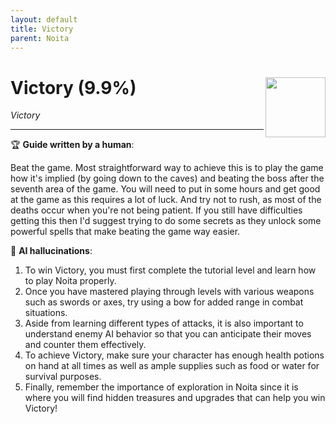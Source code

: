 ```yaml
---
layout: default
title: Victory
parent: Noita
---
```


# Victory (9.9%) <img align="right" src="https://cdn.cloudflare.steamstatic.com/steamcommunity/public/images/apps/881100/0ce1e76c000037efd33d90d20bfa1b8c373b2e3a.jpg" width="96" height="96">

_Victory_

***

:trophy: **Guide written by a human**:

Beat the game. Most straightforward way to achieve this is to play the game how it's implied (by going down to the caves) and beating the boss after the seventh area of the game. You will need to put in some hours and get good at the game as this requires a lot of luck. And try not to rush, as most of the deaths occur when you're not being patient.
If you still have difficulties getting this then I'd suggest trying to do some secrets as they unlock some powerful spells that make beating the game way easier.

:robot: **AI hallucinations**:

1) To win Victory, you must first complete the tutorial level and learn how to play Noita properly. 
2) Once you have mastered playing through levels with various weapons such as swords or axes, try using a bow for added range in combat situations.
3) Aside from learning different types of attacks, it is also important to understand enemy AI behavior so that you can anticipate their moves and counter them effectively.
4) To achieve Victory, make sure your character has enough health potions on hand at all times as well as ample supplies such as food or water for survival purposes.
5) Finally, remember the importance of exploration in Noita since it is where you will find hidden treasures and upgrades that can help you win Victory!
